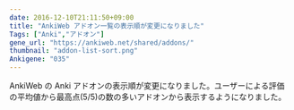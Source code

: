 ```yaml
---
date: 2016-12-10T21:11:50+09:00
title: "AnkiWeb アドオン一覧の表示順が変更になりました"
Tags: ["Anki","アドオン"]
gene_url: "https://ankiweb.net/shared/addons/"
thumbnail: "addon-list-sort.png"
Ankigene: "035"
---
```

AnkiWeb の Anki アドオンの表示順が変更になりました。ユーザーによる評価の平均値から最高点(5/5)の数の多いアドオンから表示するようになりました。
